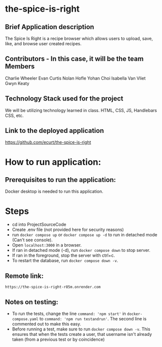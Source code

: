 # the-spice-is-right

## Brief Application description
The Spice Is Right is a recipe browser which allows users to upload, save, like, and browse user created recipes.
## Contributors - In this case, it will be the team Members
Charlie Wheeler
Evan Curtis
Nolan Hofle
Yohan Choi
Isabella Van Vliet
Gwyn Keaty
## Technology Stack used for the project
We will be utilizing technology learned in class. HTML, CSS, JS, Handlebars CSS, etc.
## Link to the deployed application
https://github.com/ecurt/the-spice-is-right

# How to run application:

## Prerequisites to run the application:
Docker desktop is needed to run this application.

# Steps
- cd into ProjectSourceCode
- Create .env file (not provided here for security reasons)
- run `docker compose up` or `docker compose up -d` to run in detached mode (Can't see console).
- Open `localhost:3000` in a browser.
- If ran in detached mode (-d), run `docker compose down` to stop server.
- If ran in the foreground, stop the server with ctrl+c.
- To restart the database, run `docker compose down -v`.

## Remote link:
`https://the-spice-is-right-r85m.onrender.com`

## Notes on testing:
- To run the tests, change the line `command: 'npm start'` in `docker-compose.yaml` to `command: 'npm run testandrun'`. The second line is commented out to make this easy.
- Before running a test, make sure to run `docker compose down -v`. This ensures that when the tests create a user, that username isn't already taken (from a previous test or by coincidence)
